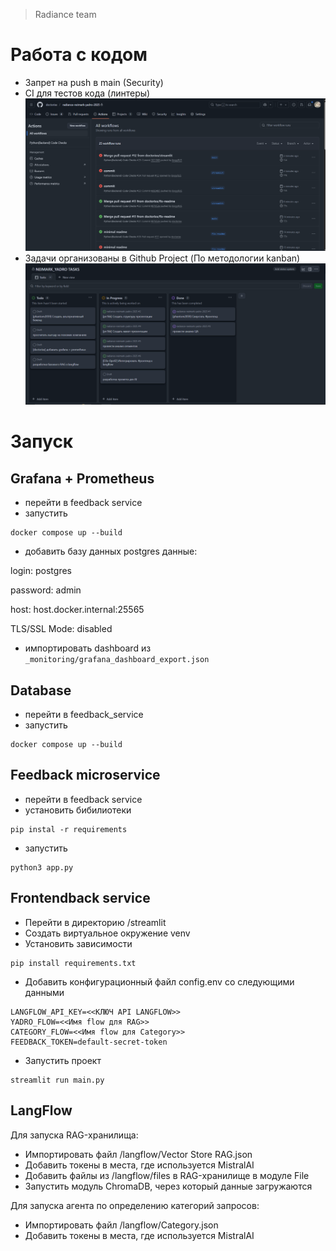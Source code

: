 > Radiance team

# Работа с кодом

- Запрет на push в main (Security)
- CI для тестов кода (линтеры)
![img.png](images/1122.png)
- Задачи организованы в Github Project (По методологии kanban)
![img.png](images/img.png)


# Запуск

## Grafana + Prometheus
- перейти в feedback service
- запустить
```shell
docker compose up --build
```
- добавить базу данных postgres
данные:

login: postgres

password: admin

host: host.docker.internal:25565

TLS/SSL Mode: disabled

- импортировать dashboard из `_monitoring/grafana_dashboard_export.json`

## Database

- перейти в feedback_service
- запустить
```shell
docker compose up --build
```
## Feedback microservice

- перейти в feedback service
- установить бибилиотеки
```shell
pip instal -r requirements
```
- запустить
```shell
python3 app.py
```
## Frontendback service
 - Перейти в директорию /streamlit
 - Создать виртуальное окружение venv
 - Установить зависимости
```shell
pip install requirements.txt
```
 - Добавить конфигурационный файл config.env со следующими данными
```
LANGFLOW_API_KEY=<<КЛЮЧ API LANGFLOW>>
YADRO_FLOW=<<Имя flow для RAG>>
CATEGORY_FLOW=<<Имя flow для Category>>
FEEDBACK_TOKEN=default-secret-token
```
 - Запустить проект
```shell
streamlit run main.py
```

## LangFlow
Для запуска RAG-хранилища:
 - Импортировать файл /langflow/Vector Store RAG.json
 - Добавить токены в места, где используется MistralAI
 - Добавить файлы из /langflow/files в RAG-хранилище в модуле File
 - Запустить модуль ChromaDB, через который данные загружаются

Для запуска агента по определению категорий запросов:
 - Импортировать файл /langflow/Category.json
 - Добавить токены в места, где используется MistralAI
